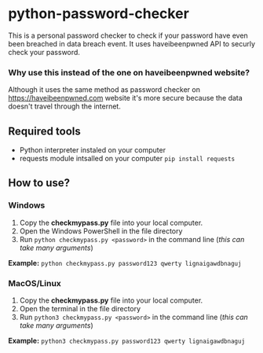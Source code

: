 # python-password-checker

This is a personal password checker to check if your password have even been breached in data breach event. 
It uses haveibeenpwned API to securly check your password.

### Why use this instead of the one on haveibeenpwned website?


Although it uses the same method as password checker on https://haveibeenpwned.com website it's more secure because the data doesn't travel through the internet.


## Required tools

* Python interpreter instaled on your computer
* requests module intsalled on your computer
  ```pip install requests```


## How to use?

### Windows
1. Copy the **checkmypass.py** file into your local computer.
2. Open the Windows PowerShell in the file directory
3. Run ```python checkmypass.py <password>``` in the command line (*this can take many arguments*)

**Example:**
```python checkmypass.py password123 qwerty lignaigawdbnaguj```


### MacOS/Linux

1. Copy the **checkmypass.py** file into your local computer.
2. Open the terminal in the file directory
3. Run ```python3 checkmypass.py <password>``` in the command line (*this can take many arguments*)

**Example:**
```python3 checkmypass.py password123 qwerty lignaigawdbnaguj```

